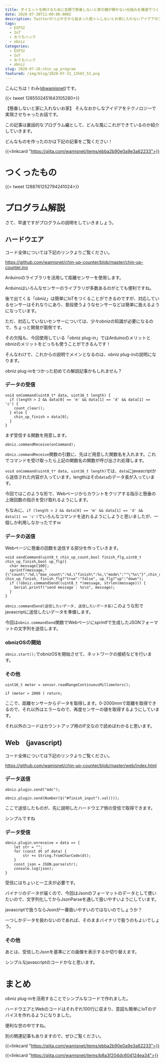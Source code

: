 ```yaml
---
title: ダイエットを続けるために玄関で懸垂しないと家の鍵が開かない仕組みを爆速でつくってみた【プログラム編】
date: 2020-07-30T11:00:00.000Z
description: Twitterのつぶやきから始まった筋トレしないとお家に入れないアイデアのプログラムの説明編
tags:
  - ESP32
  - IoT
  - おうちハック
  - obniz
Categories:
  - ESP32
  - IoT
  - おうちハック
  - obniz
slug: 2020-07-26-chin_up_program
featured: /img/blog/2020-07-31_13h03_53.png
---
```

こんにちは！わみ([@wamisnet](https://twitter.com/wamisnet))です。

{{< tweet 1285502451643105280>}}  

【懸垂しないと家に入れないお家】
そんなおかしなアイデアをテクノロジーで実現させちゃったお話です。

この記事は裏話的なプログラム編として、どんな風にこれができているのか紹介していきます。

どんなものを作ったのかは下記の記事をご覧ください！

{{<linkcard "https://qiita.com/wamisnet/items/ebba2b90e0a9e3a62233">}}

# つくったもの

{{< tweet 1288761252794241024>}}  

# プログラム解説

さて、早速ですがプログラムの説明をしていきましょう。

## ハードウエア

コード全体については下記のリンクよりご覧ください。

https://github.com/wamisnet/chin-up-counter/blob/master/chin-up-counter.ino

Arduinoのライブラリを活用して距離センサーを使用します。

Arduinoはいろんなセンサーのライブラリが多数あるのがとても便利ですね。

後で出てくる「obniz」は簡単にIoTをつくることができるのですが、対応しているセンサーはそれなりにあり、普段使うようなセンサーなどは簡単に扱えるようになっています。

ただ、対応していないセンサーについては、少々obnizの知識が必要になるので、ちょっと開発が面倒です。

その欠陥も、今回使用している「obniz plug-in」ではArduinoのメリットとobnizのメリットをどっちも使うことができるんです！

そんなわけで、これからの説明でメインとなるのは、obniz plug-inの説明になります。

obniz plug-inをつかった初めての解説記事かもしれません？

### データの受信

```
void onCommand(uint8_t* data, uint16_t length) {
  if (length > 2 && data[0] == 'm' && data[1] == 'd' && data[1] == 'c') {
    count_clear();
  } else {
    chin_up_finish = data[0];
  }
}
```

まず受信する関数を用意します。

```
obniz.commandReceive(onCommand);
```

``obniz.commandReceive``関数の引数に、先ほど用意した関数名を入れます。これでコマンドを受け取ったら上記の関数名の関数が呼び出され処理します。

``void onCommand(uint8_t* data, uint16_t length)``では、``data``にjavascriptから送信された内容が入っています。lengthはその``data``のデータ長が入っています。

今回ではこのような形で、Webページからカウントをクリアする指示と懸垂の上限回数の指示を受け取れるようにします。

ちなみに、``if (length > 2 && data[0] == 'm' && data[1] == 'd' && data[1] == 'c')``でいろんなコマンドを送れるようにしようと思いましたが、一個しか利用しなかったですｗ

### データの送信

Webページに懸垂の回数を送信する部分を作っていきます。

```
void sendCommand(uint8_t chin_up_count,bool finish_flg,uint8_t chin_up_finish,bool up_flg){
  char message[100];
  sprintf(message,"{\"count\":%d,\"max_count\":%d,\"finish\":%s,\"mode\":""\"%s\"}",chin_up_count, chin_up_finish, finish_flg?"true":"false", up_flg?"up":"down");
  if (!obniz.commandSend((uint8_t *)message, strlen(message))) {
    Serial.printf("send message : %s\n", message);
  }
}
```

``obniz.commandSend(送信したいデータ, 送信したいデータ長)``このような形でjavascriptに送信したいデータを準備します。

今回は``obniz.commandSend``関数でWebページにsprintfで生成したJSONフォーマットの文字列を送信します。

### obnizOSの開始

``obniz.start();``でobnizOSを開始させて、ネットワークの接続などを行います。

### その他

```
uint16_t meter = sensor.readRangeContinuousMillimeters();
if (meter > 2000 ) return;
```

ここで、距離センサーからデータを取得します。0-2000mmで距離を取得できるので、それ以外はエラーなので、再度センサーの値を取得するようにしています。

それ以外のコードはカウントアップ用のIF文なので読めばわかると思います。

## Web　(javascript)

コード全体については下記のリンクよりご覧ください。

https://github.com/wamisnet/chin-up-counter/blob/master/web/index.html

### データ送信

```
obniz.plugin.send("mdc");
```

```
obniz.plugin.send(Number($("#finish_input").val()));
```

ここで送信したものが、先に説明したハードウエア側の受信で取得できます。

シンプルですね

### データ受信

```
obniz.plugin.onreceive = data => {
    let str = "";
    for (const dt of data) {
        str += String.fromCharCode(dt);
    }
    const json = JSON.parse(str);
    console.log(json);
}
```

受信にはちょいと一工夫が必要です。

バイナリのデータが届くので、今回はJsonのフォーマットのデータとして使いたいので、文字列化してからJsonParseを通して扱いやすいようにしています。

javascriptで扱うならJsonが一番扱いやすいのではないのでしょうか？

一つしかデータを扱わないのであれば、そのままバイナリで扱うのもよいでしょう。

### その他

あとは、受信したJsonを基準にどの画像を表示するか切り替えます。

シンプルなjavascriptのコードかなと思います。

# まとめ

obniz plug-inを活用することでシンプルなコードで作れました。

ハードウエアとWebのコードはそれぞれ100行に収まり、意図も簡単にIoTのデバイスを作れるようになりました。

便利な世の中ですね。

別の関連記事もありますので、ぜひご覧ください。

{{<linkcard "https://qiita.com/wamisnet/items/ebba2b90e0a9e3a62233">}}

{{<linkcard "https://qiita.com/wamisnet/items/b8a3f204dc604124ea34">}}
